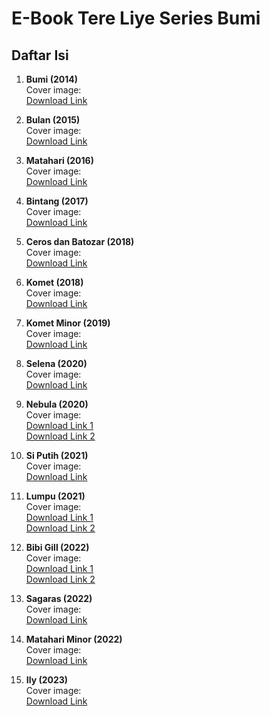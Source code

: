 # E-Book Tere Liye Series Bumi

## Daftar Isi

1. **Bumi (2014)**  
   Cover image: <img src="https://bukukita.com/babacms/displaybuku/95219_f.jpg" width="5" height="10">  
   [Download Link](https://mega.nz/file/BlRnTSyJ#S8XevFpFCTzpXyOAEmBVaAK31b1H77N4skDt5iujdVA)

2. **Bulan (2015)**  
   Cover image: <img src="https://cdn.gramedia.com/uploads/items/9786020332949_Bulan-New-Cover.jpg" width="5" height="10">  
   [Download Link](https://archive.org/details/Bulan_201711)

3. **Matahari (2016)**  
   Cover image: <img src="https://pustaka.mitranetra.or.id/wp-content/uploads/2024/01/Cover_MATAHARI.jpg" width="5" height="10">  
   [Download Link](https://sfile.mobi/download/1ctSzqkfAOc7?fid=MWN0U3pxa2ZBT2M3JmtleT1GMUQyNTlGNDM5QTdGRTM3)

4. **Bintang (2017)**  
   Cover image: <img src="https://pustaka.mitranetra.or.id/wp-content/uploads/2018/02/cover-BINTANG_TERE-LIYE.jpg" width="5" height="10">  
   [Download Link](https://archive.org/details/TereLiyeBintang)

5. **Ceros dan Batozar (2018)**  
   Cover image: <img src="https://pustaka.mitranetra.or.id/wp-content/uploads/2024/01/Cover_CEROS_DAN_BATOZAR.jpg" width="5" height="10">  
   [Download Link](https://sfile.mobi/download/18UmiPOkFMs7?fid=MThVbWlQT2tGTXM3JmtleT1GMUQyNTlGNDM5QTdGRTM3)

6. **Komet (2018)**  
   Cover image: <img src="https://pustaka.mitranetra.or.id/wp-content/uploads/2024/01/Cover_KOMET.jpg" width="5" height="10">  
   [Download Link](https://archive.org/details/tereliyekomet)

7. **Komet Minor (2019)**  
   Cover image: <img src="https://pustaka.mitranetra.or.id/wp-content/uploads/2023/07/Cover_KOMET_MINOR.jpg" width="5" height="10">  
   [Download Link](https://archive.org/details/tereliyekometminor)

8. **Selena (2020)**  
   Cover image: <img src="https://pustaka.mitranetra.or.id/wp-content/uploads/2021/02/Selena.jpg" width="5" height="10">  
   [Download Link](https://archive.org/details/tere-liye-selena)

9. **Nebula (2020)**  
   Cover image: <img src="https://pustaka.mitranetra.or.id/wp-content/uploads/2021/06/Cover_Nebula.jpeg" width="5" height="10">  
   [Download Link 1](https://ia801608.us.archive.org/13/items/tere-liye-demi-kamu-mb/Tere%20Liye%20-%20Nebula.pdf)  
   [Download Link 2](https://e-pustaka.tanjabbarkab.go.id/opac/index.php?p=fstream-pdf&fid=560&bid=678)

10. **Si Putih (2021)**  
    Cover image: <img src="https://encrypted-tbn0.gstatic.com/images?q=tbn:ANd9GcSoPnBSQ66LUAmwL7L49xpMxI3sttA6Kg5dRQ&s" width="5" height="10">  
    [Download Link](https://sfile.mobi/download/lsFaNcvz4k7?fid=bHNGYU5jdno0azcma2V5PUYxRDI1OUY0MzlBN0ZFMzc-)

11. **Lumpu (2021)**  
    Cover image: <img src="https://pustaka.mitranetra.or.id/wp-content/uploads/2023/07/Cover_Lumpu.jpg" width="5" height="10">  
    [Download Link 1](https://sfile.mobi/download/ph2YF8uOnQ7?fid=cGgyWUY4dU9uUTcma2V5PUYxRDI1OUY0MzlBN0ZFMzc-)  
    [Download Link 2](https://sfile.mobi/download/73biJBXLAQf?fid=NzNiaUpCWExBUWYma2V5PUYxRDI1OUY0MzlBN0ZFMzc-)

12. **Bibi Gill (2022)**  
    Cover image: <img src="https://pustaka.mitranetra.or.id/wp-content/uploads/2023/07/Cover_Bibi_Gill.jpg" width="5" height="10">  
    [Download Link 1](https://fliphtml5.com/aludp/vpsb/BIBI_GILL/)  
    [Download Link 2](https://sfile.mobi/download/bH8LzmQil27?fid=Ykg4THptUWlsMjcma2V5PUYxRDI1OUY0MzlBN0ZFMzc-)

13. **Sagaras (2022)**  
    Cover image: <img src="https://pustaka.mitranetra.or.id/wp-content/uploads/2023/07/Cover_Sagaras.jpg" width="5" height="10">  
    [Download Link](https://sfile.mobi/download/5geI1jYOuIr?fid=NWdlSTFqWU91SXIma2V5PUYxRDI1OUY0MzlBN0ZFMzc-)

14. **Matahari Minor (2022)**  
    Cover image: <img src="https://pustaka.mitranetra.or.id/wp-content/uploads/2023/12/Matahari-Minor.jpg" width="5" height="10">  
    [Download Link](https://sfile.mobi/download/b6cK02ylKS7?fid=YjZjSzAyeWxLUzcma2V5PUYxRDI1OUY0MzlBN0ZFMzc-)

15. **Ily (2023)**  
    Cover image: <img src="https://bukuaudio.org/daisy/2024/05/_cover/Cover_Ily.jpg" width="5" height="10">  
    [Download Link](https://sfile.mobi/download/9qK1n6ljq0n?fid=OXFLMW42bGpxMG4ma2V5PUYxRDI1OUY0MzlBN0ZFMzc-)
